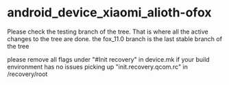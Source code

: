 # android_device_xiaomi_alioth-ofox

Please check the testing branch of the tree. That is where all the active changes to the tree are done. the fox_11.0 branch is the last stable branch of the tree

please remove all flags under "#Init recovery" in device.mk if your build environment has no issues picking up "init.recovery.qcom.rc" in /recovery/root
